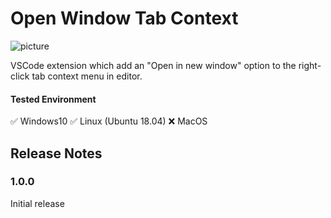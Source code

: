 # Open Window Tab Context

![picture](https://github.com/takkaO/VSCode-OpenWindowTabContext/blob/images/example.gif?raw=true)

VSCode extension which add an "Open in new window" option to the right-click tab context menu in editor.

#### Tested Environment
✅ Windows10
✅ Linux (Ubuntu 18.04)
❌ MacOS

## Release Notes
### 1.0.0

Initial release
